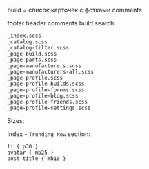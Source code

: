 build = список карточек с фотками comments

footer header comments build search

    _index.scss
    _catalog.scss
    _catalog-filter.scss
    _page-build.scss
    _page-parts.scss
    _page-manufacturers.scss
    _page-manufacturers-all.scss
    _page-profile.scss
    _page-profile-builds.scss
    _page-profile-forums.scss
    _page-profile-blog.scss
    _page-profile-friends.scss
    _page-profile-settings.scss

Sizes:

Index - `Trending Now` section:

    li { p30 }
    avatar { mb25 }
    post-title { mb10 }

<!-- Make -->
<!-- Model -->
<!-- Caliber -->
<!-- Search -->
<!-- Adirondack leather products -->
<!-- Advanced armament -->
<!-- Advanced technology -->

<!-- Build parts, RMR RM06, BCU -->
<!-- plus SVG + Add parts button -->
<!-- Add pictures & description -->

<!-- IMG + DELETE ICON -->
<!-- CROP ICON + Crop -->
<!-- Loading ICON -->

<!-- plus SVG + add pictures -->
<!-- Select one or more files from your computer -->

<!-- Save & Publish btn -->
